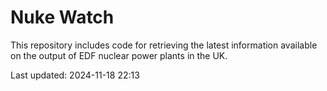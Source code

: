 # Nuke Watch

This repository includes code for retrieving the latest information available on the output of EDF nuclear power plants in the UK.

Last updated: 2024-11-18 22:13